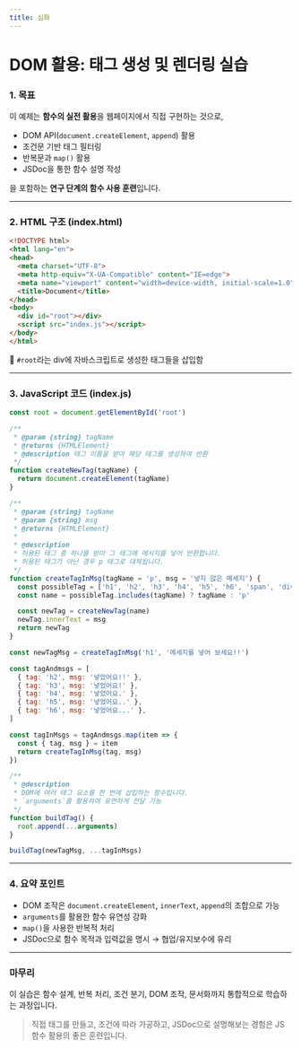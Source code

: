 ```yaml
---
title: 심화
---
```


# DOM 활용: 태그 생성 및 렌더링 실습

### 1. 목표

이 예제는 **함수의 실전 활용**을 웹페이지에서 직접 구현하는 것으로,

* DOM API(`document.createElement`, `append`) 활용
* 조건문 기반 태그 필터링
* 반복문과 `map()` 활용
* JSDoc을 통한 함수 설명 작성

을 포함하는 **연구 단계의 함수 사용 훈련**입니다.

---

### 2. HTML 구조 (index.html)

```html
<!DOCTYPE html>
<html lang="en">
<head>
  <meta charset="UTF-8">
  <meta http-equiv="X-UA-Compatible" content="IE=edge">
  <meta name="viewport" content="width=device-width, initial-scale=1.0">
  <title>Document</title>
</head>
<body>
  <div id="root"></div>
  <script src="index.js"></script>
</body>
</html>
```

📌 `#root`라는 div에 자바스크립트로 생성한 태그들을 삽입함

---

### 3. JavaScript 코드 (index.js)

```js
const root = document.getElementById('root')

/**
 * @param {string} tagName
 * @returns {HTMLElement}
 * @description 태그 이름을 받아 해당 태그를 생성하여 반환
 */
function createNewTag(tagName) {
  return document.createElement(tagName)
}

/**
 * @param {string} tagName
 * @param {string} msg
 * @returns {HTMLElement}
 *
 * @description
 * 허용된 태그 중 하나를 받아 그 태그에 메시지를 넣어 반환합니다.
 * 허용된 태그가 아닌 경우 p 태그로 대체됩니다.
 */
function createTagInMsg(tagName = 'p', msg = '넣지 않은 메세지') {
  const possibleTag = ['h1', 'h2', 'h3', 'h4', 'h5', 'h6', 'span', 'div', 'p']
  const name = possibleTag.includes(tagName) ? tagName : 'p'

  const newTag = createNewTag(name)
  newTag.innerText = msg
  return newTag
}

const newTagMsg = createTagInMsg('h1', '메세지를 넣어 보세요!!')

const tagAndmsgs = [
  { tag: 'h2', msg: '넣었어요!!' },
  { tag: 'h3', msg: '넣었어요!' },
  { tag: 'h4', msg: '넣었어요.' },
  { tag: 'h5', msg: '넣었어요..' },
  { tag: 'h6', msg: '넣었어요...' },
]

const tagInMsgs = tagAndmsgs.map(item => {
  const { tag, msg } = item
  return createTagInMsg(tag, msg)
})

/**
 * @description
 * DOM에 여러 태그 요소를 한 번에 삽입하는 함수입니다.
 * `arguments`를 활용하여 유연하게 전달 가능
 */
function buildTag() {
  root.append(...arguments)
}

buildTag(newTagMsg, ...tagInMsgs)
```

---

### 4. 요약 포인트

* DOM 조작은 `document.createElement`, `innerText`, `append`의 조합으로 가능
* `arguments`를 활용한 함수 유연성 강화
* `map()`을 사용한 반복적 처리
* JSDoc으로 함수 목적과 입력값을 명시 → 협업/유지보수에 유리

---

### 마무리

이 실습은 함수 설계, 반복 처리, 조건 분기, DOM 조작, 문서화까지 통합적으로 학습하는 과정입니다.

> 직접 태그를 만들고, 조건에 따라 가공하고, JSDoc으로 설명해보는 경험은 JS 함수 활용의 좋은 훈련입니다.

